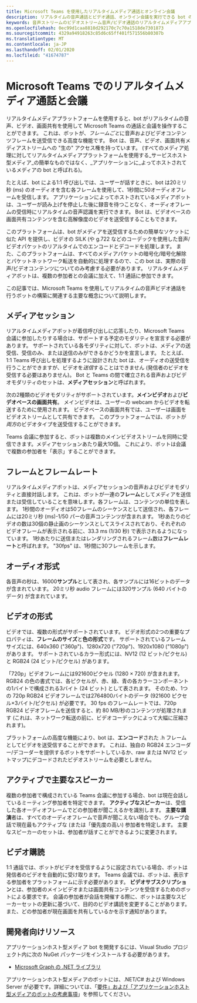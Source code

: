 ```yaml
---
title: Microsoft Teams を使用したリアルタイムメディア通話とオンライン会議
description: リアルタイムの音声通話とビデオ通話、オンライン会議を実行できる bot の主要な概念について説明します。
keywords: 音声ストリームのビデオストリーム音声/ビデオ通話のリアルタイムメディアアプリケーション-ホストされているメディアサービスでホストされるメディア
ms.openlocfilehash: 0ec99d1caa8810d292170c7c70a1518de7301873
ms.sourcegitcommit: 4329a94918263c85d6c65ff401f571556b80307b
ms.translationtype: MT
ms.contentlocale: ja-JP
ms.lasthandoff: 02/01/2020
ms.locfileid: "41674787"
---
```

# <a name="real-time-media-calls-and-meetings-with-microsoft-teams"></a>Microsoft Teams でのリアルタイムメディア通話と会議

リアルタイムメディアプラットフォームを使用すると、bot がリアルタイムの音声、ビデオ、画面共有を使用して Microsoft Teams の通話と会議を操作することができます。 これは、ボットが、*フレームごと*に音声およびビデオコンテンツフレームを送受信できる高度な機能です。 Bot は、音声、ビデオ、画面共有メディアストリームへの "生の" アクセス権を持っています。 (すべてのメディア処理に対してリアルタイムメディアプラットフォームを使用する_サービスホスト型メディア_の簡単なものではなく、_アプリケーションに_よってホストされているメディアの bot と呼ばれる)。

たとえば、bot による1:1 呼び出しでは、ユーザーが話すときに、bot は20ミリ秒 (ms) のオーディオを含む各フレームを使用して、1秒間に50オーディオフレームを受信します。 アプリケーションによってホストされているメディアボットは、ユーザーが読み上げを停止した後に録音を待つことなく、オーディオフレームの受信時にリアルタイムの音声認識を実行できます。 Bot は、ビデオベースの画面共有コンテンツを含む高解像度のビデオを送受信することもできます。

このプラットフォームは、bot がメディアを送受信するための簡単なソケットに似た API を提供し、ビデオの SILK (や g.722 などのコーデックを使用した音声/ビデオパケットのリアルタイムでのエンコードとデコードを処理します。 また、このプラットフォームは、すべてのメディアパケットの暗号化/暗号化解除とパケットネットワーク転送を自動的に処理するので、この bot は、実際の音声/ビデオコンテンツについてのみ考慮する必要があります。 リアルタイムメディアボットは、複数の参加者との会議に加えて、1:1 通話に参加できます。

この記事では、Microsoft Teams を使用してリアルタイムの音声ビデオ通話を行うボットの構築に関連する主要な概念について説明します。

## <a name="media-session"></a>メディアセッション

リアルタイムメディアボットが着信呼び出しに応答したり、Microsoft Teams 会議に参加したりする場合は、サポートする予定のモダリティを宣言する必要があります。 サポートされている各モダリティに対して、ボットは、メディアの送受信、受信のみ、または送信のみができるかどうかを宣言します。 たとえば、1:1 Teams 呼び出しを処理するように設計された bot は、オーディオの送受信を行うことができますが、ビデオを*送信*することはできません (発信者のビデオを受信する必要はありません)。 Bot と Teams の間で確立される音声およびビデオモダリティのセットは、**メディアセッション**と呼ばれます。

次の2種類のビデオモダリティがサポートされています。**メインビデオ**および**ビデオベースの画面共有**。 メインビデオは、ユーザーの webcam からビデオを転送するために使用されます。 ビデオベースの画面共有では、ユーザーは画面をビデオストリームとして共有できます。 このプラットフォームでは、ボットが*両方*のビデオタイプを送受信することができます。

Teams 会議に参加すると、ボットは複数のメインビデオストリームを同時に受信できます。メディアセッションあたり最大10個。 これにより、ボットは会議で複数の参加者を「表示」することができます。

## <a name="frames-and-frame-rate"></a>フレームとフレームレート

リアルタイムメディアボットは、メディアセッションの音声およびビデオモダリティと直接対話します。 これは、ボットが一連の**フレーム**としてメディアを送信または受信していることを意味します。各フレームは、コンテンツの単位を表します。 1秒間のオーディオは50フレームのシーケンスとして送信され、各フレームには20ミリ秒 (ms)-1/50 パーの音声コンテンツが含まれます。 1秒あたりのビデオの数は30個の静止画のシーケンスとしてスライスされており、それぞれのビデオフレームが表示される前に、33.3 ms (1/30 秒) で表示されるようになっています。 1秒あたりに送信またはレンダリングされるフレーム数は**フレームレート**と呼ばれます。 "30fps" は、1秒間に30フレームを示します。

## <a name="audio-format"></a>オーディオ形式

各音声の秒は、16000**サンプル**として表され、各サンプルには16ビットのデータが含まれています。 20ミリ秒 audio フレームには320サンプル (640 バイトのデータ) が含まれています。

## <a name="video-format"></a>ビデオの形式

ビデオでは、複数の形式がサポートされています。 ビデオ形式の2つの重要なプロパティは、**フレームのサイズ**と**色の形式**です。 サポートされているフレームサイズには、640x360 ("360p")、1280x720 ("720p")、1920x1080 ("1080p") があります。 サポートされているカラー形式には、NV12 (12 ビット/ピクセル) と RGB24 (24 ビット/ピクセル) があります。

「720p」ビデオフレームには921600ピクセル (1280 × 720) が含まれます。 RGB24 の色の書式では、各ピクセルが、赤、緑、青の各カラーコンポーネントの1バイトで構成される3バイト (24 ビット) として表されます。 そのため、1つの 720p RGB24 ビデオフレームでは2764800バイトのデータ (921600 ピクセル×3バイト/ピクセル) が必要です。 30 fps のフレームレートでは、720p RGB24 ビデオフレームを送信すると、約 80 MB/秒のコンテンツが処理されます (これは、ネットワーク転送の前に、ビデオコーデックによって大幅に圧縮されます)。

プラットフォームの高度な機能により、bot は、**エンコード**された .h フレームとしてビデオを送受信することができます。 これは、独自の RGB24 エンコーダー/デコーダーを提供するボットをサポートしているか、raw または NV12 ビットマップにデコードされたビデオストリームを必要としません。

## <a name="active-and-dominant-speakers"></a>アクティブで主要なスピーカー

複数の参加者で構成されている Teams 会議に参加する場合、bot は現在会話しているミーティング参加者を特定できます。 **アクティブなスピーカー**は、受信した各オーディオフレームでどの参加者が聞こえるかを識別します。 **主要な講演**者は、すべてのオーディオフレームで音声が聞こえない場合でも、グループ会話で現在最もアクティブな (または「優先度の高い) 参加者を特定します。 主要なスピーカーのセットは、参加者が話すことができるように変更されます。

## <a name="video-subscription"></a>ビデオ購読

1:1 通話では、ボットがビデオを受信するように設定されている場合、ボットは発信者のビデオを自動的に受け取ります。 Teams 会議では、ボットは、表示する参加者をプラットフォームに示す必要があります。 **ビデオサブスクリプション**とは、参加者のメインビデオまたは画面共有コンテンツを受信するためのボットによる要求です。 会議の参加者が会話を開催する際に、ボットは主要なスピーカーセットの更新に基づいて、目的のビデオ講読を変更することがあります。また、どの参加者が現在画面を共有しているかを示す通知があります。

## <a name="developer-resources"></a>開発者向けリソース

アプリケーションホスト型メディア bot を開発するには、Visual Studio プロジェクト内に次の NuGet パッケージをインストールする必要があります。

- [Microsoft Graph の .NET ライブラリ](https://www.nuget.org/packages/Microsoft.Graph.Communications.Calls.Media/)

アプリケーションホスト型メディアのボットには、.NET/C# および Windows Server が必要です。詳細については、「[要件」および「アプリケーションホスト型メディアのボットの考慮事項](requirements-considerations-application-hosted-media-bots.md#application-hosted-media-bot-development-requires-cnet-and-windows-server)」を参照してください。
